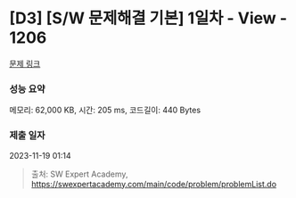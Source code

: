 # [D3] [S/W 문제해결 기본] 1일차 - View - 1206 

[문제 링크](https://swexpertacademy.com/main/code/problem/problemDetail.do?contestProbId=AV134DPqAA8CFAYh) 

### 성능 요약

메모리: 62,000 KB, 시간: 205 ms, 코드길이: 440 Bytes

### 제출 일자

2023-11-19 01:14



> 출처: SW Expert Academy, https://swexpertacademy.com/main/code/problem/problemList.do